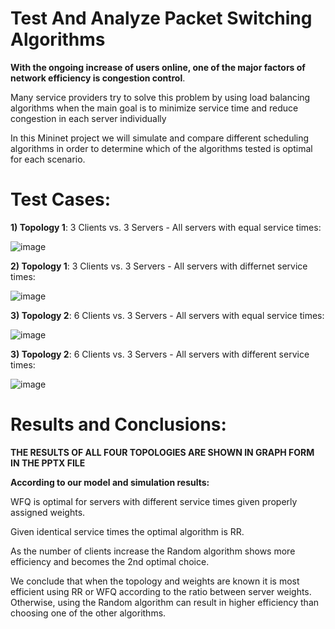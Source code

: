 # Test And Analyze Packet Switching Algorithms

**With the ongoing increase of users online, one of the major factors of network efficiency is congestion control**.

Many service providers try to solve this problem by using load balancing algorithms when the main goal is to minimize service time and reduce congestion in each server individually

In this Mininet project we will simulate and compare different scheduling algorithms in order to determine which of the algorithms tested is optimal for each scenario.

# Test Cases:

**1) Topology 1**: 3 Clients vs. 3 Servers - All servers with equal service times:



![image](https://user-images.githubusercontent.com/92316457/185902828-b7ac0242-f850-4b9a-b4b2-33afce5b8190.png)

**2) Topology 1**: 3 Clients vs. 3 Servers - All servers with differnet service times:



![image](https://user-images.githubusercontent.com/92316457/185903023-571d4603-424b-49b7-a249-0007f099c9da.png)


**3) Topology 2**: 6 Clients vs. 3 Servers - All servers with equal service times:


![image](https://user-images.githubusercontent.com/92316457/185903409-3bb671b1-52d0-48e7-ada4-a6590913ff4c.png)

**3) Topology 2**: 6 Clients vs. 3 Servers - All servers with different service times:


![image](https://user-images.githubusercontent.com/92316457/185903483-33e2ca77-9a8d-4e01-a760-5f4030e4b240.png)

# Results and Conclusions:

**THE RESULTS OF ALL FOUR TOPOLOGIES ARE SHOWN IN GRAPH FORM IN THE PPTX FILE**

**According to our model and simulation results:**

WFQ is optimal for servers with different service times given properly assigned weights.

Given identical service times the optimal algorithm is RR.

As the number of clients increase the Random algorithm shows more efficiency and becomes the 2nd optimal choice.

We conclude that when the topology and weights are known it is most efficient using RR or WFQ according to the ratio between server weights.
Otherwise, using the Random algorithm can result in higher efficiency than choosing one of the other algorithms.



